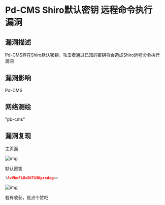 # Pd-CMS Shiro默认密钥 远程命令执行漏洞

## 漏洞描述

Pd-CMS存在Shiro默认密钥，攻击者通过已知的密钥将会造成Shiro远程命令执行漏洞

## 漏洞影响

<a-checkbox checked>Pd-CMS </a-checkbox></br>

## 网络测绘

<a-checkbox checked>"pb-cms"</a-checkbox></br>

## 漏洞复现

主页面

![img](/assets/PeiQi-Wiki/img/1646103727170-443f9637-80a5-41da-9842-f0901708b931.png)

默认密钥

```javascript
3AvVhmFLUs0KTA3Kprsdag==
```

![img](/assets/PeiQi-Wiki/img/1646103764938-dd682295-e70a-4f4d-ba7f-58acaf09c447.png)





若有收获，就点个赞吧